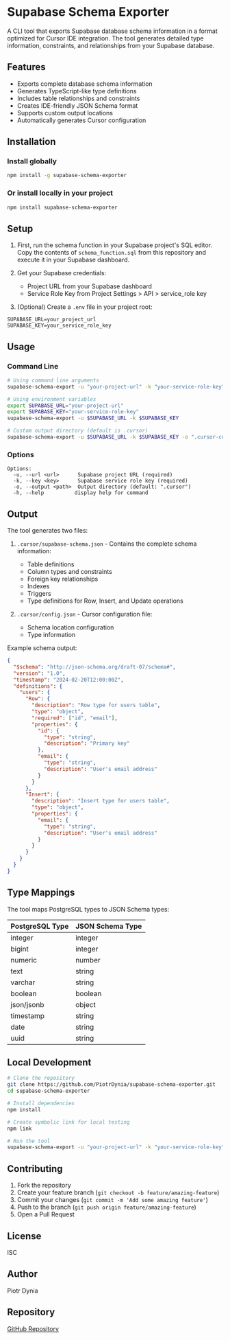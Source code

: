 # Supabase Schema Exporter

A CLI tool that exports Supabase database schema information in a format optimized for Cursor IDE integration. The tool generates detailed type information, constraints, and relationships from your Supabase database.

## Features

- Exports complete database schema information
- Generates TypeScript-like type definitions
- Includes table relationships and constraints
- Creates IDE-friendly JSON Schema format
- Supports custom output locations
- Automatically generates Cursor configuration

## Installation

### Install globally

```bash
npm install -g supabase-schema-exporter
```

### Or install locally in your project

```bash
npm install supabase-schema-exporter
```

## Setup

1. First, run the schema function in your Supabase project's SQL editor. Copy the contents of `schema_function.sql` from this repository and execute it in your Supabase dashboard.

2. Get your Supabase credentials:
   - Project URL from your Supabase dashboard
   - Service Role Key from Project Settings > API > service_role key

3. (Optional) Create a `.env` file in your project root:

```env
SUPABASE_URL=your_project_url
SUPABASE_KEY=your_service_role_key
```

## Usage

### Command Line

```bash
# Using command line arguments
supabase-schema-export -u "your-project-url" -k "your-service-role-key"

# Using environment variables
export SUPABASE_URL="your-project-url"
export SUPABASE_KEY="your-service-role-key"
supabase-schema-export -u $SUPABASE_URL -k $SUPABASE_KEY

# Custom output directory (default is .cursor)
supabase-schema-export -u $SUPABASE_URL -k $SUPABASE_KEY -o ".cursor-custom"
```

### Options

```
Options:
  -u, --url <url>      Supabase project URL (required)
  -k, --key <key>      Supabase service role key (required)
  -o, --output <path>  Output directory (default: ".cursor")
  -h, --help          display help for command
```

## Output

The tool generates two files:

1. `.cursor/supabase-schema.json` - Contains the complete schema information:
   - Table definitions
   - Column types and constraints
   - Foreign key relationships
   - Indexes
   - Triggers
   - Type definitions for Row, Insert, and Update operations

2. `.cursor/config.json` - Cursor configuration file:
   - Schema location configuration
   - Type information

Example schema output:
```json
{
  "$schema": "http://json-schema.org/draft-07/schema#",
  "version": "1.0",
  "timestamp": "2024-02-20T12:00:00Z",
  "definitions": {
    "users": {
      "Row": {
        "description": "Row type for users table",
        "type": "object",
        "required": ["id", "email"],
        "properties": {
          "id": {
            "type": "string",
            "description": "Primary key"
          },
          "email": {
            "type": "string",
            "description": "User's email address"
          }
        }
      },
      "Insert": {
        "description": "Insert type for users table",
        "type": "object",
        "properties": {
          "email": {
            "type": "string",
            "description": "User's email address"
          }
        }
      }
    }
  }
}
```

## Type Mappings

The tool maps PostgreSQL types to JSON Schema types:

| PostgreSQL Type | JSON Schema Type |
|----------------|------------------|
| integer        | integer         |
| bigint         | integer         |
| numeric        | number          |
| text           | string          |
| varchar        | string          |
| boolean        | boolean         |
| json/jsonb     | object          |
| timestamp      | string          |
| date           | string          |
| uuid           | string          |

## Local Development

```bash
# Clone the repository
git clone https://github.com/PiotrDynia/supabase-schema-exporter.git
cd supabase-schema-exporter

# Install dependencies
npm install

# Create symbolic link for local testing
npm link

# Run the tool
supabase-schema-export -u "your-project-url" -k "your-service-role-key"
```

## Contributing

1. Fork the repository
2. Create your feature branch (`git checkout -b feature/amazing-feature`)
3. Commit your changes (`git commit -m 'Add some amazing feature'`)
4. Push to the branch (`git push origin feature/amazing-feature`)
5. Open a Pull Request

## License

ISC

## Author

Piotr Dynia

## Repository

[GitHub Repository](https://github.com/PiotrDynia/supabase-schema-exporter)